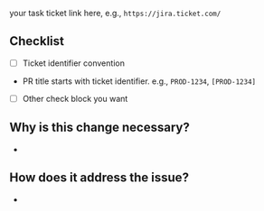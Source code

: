your task ticket link here, e.g., `https://jira.ticket.com/`

## Checklist

- [ ] Ticket identifier convention
- PR title starts with ticket identifier. e.g., `PROD-1234`, `[PROD-1234]`
- [ ] Other check block you want

## Why is this change necessary?

-

## How does it address the issue?

-
